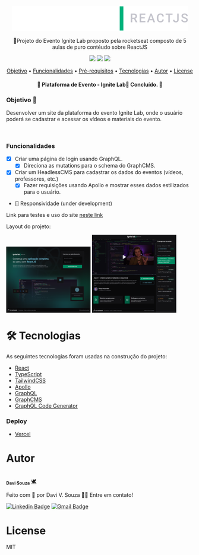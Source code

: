 
<p align="center">
  <a href="#">
    <img src="./src/assets/logo.svg" height="auto" width="auto" alt="Ignite Lab" />
  </a>
</p>


<p align="center">🚀Projeto do Evento Ignite Lab proposto pela rocketseat composto de 5 aulas de puro contéudo sobre ReactJS</p>

<div align="center">
  <img  src="https://img.shields.io/github/issues/davivsouza/ignite-lab-reactjs"/>
  <img  src="https://img.shields.io/github/forks/davivsouza/ignite-lab-reactjs"/>
  <img  src="https://img.shields.io/github/stars/davivsouza/ignite-lab-reactjs"/>
</div>

<p align="center">
 <a href="#objetivo">Objetivo</a> •
 <a href="#funcionalidades">Funcionalidades</a> • 
 <a href="#pre-req">Pré-requisitos</a> • 
 <a href="#tecnologias">Tecnologias</a> • 
 <a href="#autor">Autor</a> • 
 <a href="#license">License</a>
</p>
<h4 align="center"> 
	🚧  Plataforma de Evento - Ignite Lab🚀 Concluído.  🚧
</h4>


<h3 id="objetivo">Objetivo 🎯</h3>

Desenvolver um site da plataforma do evento Ignite Lab, onde o usuário poderá se cadastrar e acessar os vídeos e materiais do evento.

<br>

<h3 id="funcionalidades">Funcionalidades</h3>

- [x] Criar uma página de login usando GraphQL.
  - [x] Direciona as mutations para o schema do GraphCMS.
- [x] Criar um HeadlessCMS para cadastrar os dados do eventos (vídeos, professores, etc.)
  - [x] Fazer requisições usando Apollo e mostrar esses dados estilizados para o usuário.
- [] Responsividade (under development)

Link para testes e uso do site [neste link](https://ignite-lab-reactjs-one.vercel.app/)

Layout do projeto: 
<div>
  <img src="./github/login-page.png" height="auto" width="45%" alt="Ignite Lab Página de Login" />
  <img src="./github/event-platform.png" height="auto" width="45%" alt="Ignite Lab Plataforma" />
</div>

<h1 id="tecnologias">🛠 Tecnologias</h1>

As seguintes tecnologias foram usadas na construção do projeto:
- [React](https://pt-br.reactjs.org/)
- [TypeScript](https://www.typescriptlang.org/)
- [TailwindCSS](https://tailwindcss.com/)
- [Apollo](https://www.apollographql.com/)
- [GraphQL](https://graphql.org/)
- [GraphCMS](https://graphcms.com/)
- [GraphQL Code Generator](https://www.graphql-code-generator.com/)
### Deploy
- [Vercel](https://vercel.com/)


<h1 id="autor">Autor</h1>

<a href="https://github.com/davivsouza/">
 <img style="border-radius: 50%;" src="https://github.com/davivsouza.png" width="100px;" alt=""/>
 <br />
 <sub><b>Davi Souza</b></sub></a> <a href="https://github.com/davivsouza/" title="Davi V. Souza">🕊</a>



Feito com 💜 por Davi V. Souza  👋🏽 Entre em contato!

[![Linkedin Badge](https://img.shields.io/badge/-Davi-blue?style=flat-square&logo=Linkedin&logoColor=white&link=https://www.linkedin.com/in/davi-vasconcelos-souza-236170234/)](https://www.linkedin.com/in/davi-vasconcelos-souza-236170234/) 
[![Gmail Badge](https://img.shields.io/badge/-davivasconcelossouza21@gmail.com-c14438?style=flat-square&logo=Gmail&logoColor=white&link=mailto:davivasconcelossouza21@gmail.com)](mailto:davivasconcelossouza21@gmail.com)

<h1 id="license">License</h1>
MIT